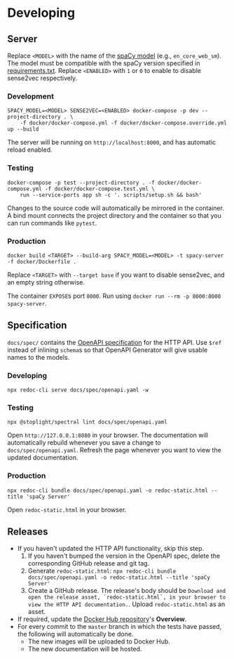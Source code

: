 # Developing

## Server

Replace `<MODEL>` with the name of the [spaCy model](https://spacy.io/models) (e.g., `en_core_web_sm`). The model must be compatible with the spaCy version specified in [requirements.txt](../requirements.txt). Replace `<ENABLED>` with `1` or `0` to enable to disable sense2vec respectively.

### Development

```
SPACY_MODEL=<MODEL> SENSE2VEC=<ENABLED> docker-compose -p dev --project-directory . \
    -f docker/docker-compose.yml -f docker/docker-compose.override.yml up --build
```

The server will be running on `http://localhost:8000`, and has automatic reload enabled.

### Testing

```
docker-compose -p test --project-directory . -f docker/docker-compose.yml -f docker/docker-compose.test.yml \
    run --service-ports app sh -c '. scripts/setup.sh && bash'
   ```

Changes to the source code will automatically be mirrored in the container. A bind mount connects the project directory and the container so that you can run commands like `pytest`.

### Production

```
docker build <TARGET> --build-arg SPACY_MODEL=<MODEL> -t spacy-server -f docker/Dockerfile .
```
Replace `<TARGET>` with `--target base` if you want to disable sense2vec, and an empty string otherwise.

The container `EXPOSE`s port `8000`. Run using `docker run --rm -p 8000:8000 spacy-server`.

## Specification

`docs/spec/` contains the [OpenAPI specification](https://swagger.io/specification/) for the HTTP API. Use `$ref` instead of inlining `schema`s so that OpenAPI Generator will give usable names to the models.

### Developing

``` 
npx redoc-cli serve docs/spec/openapi.yaml -w
```

### Testing

```
npx @stoplight/spectral lint docs/spec/openapi.yaml
```

Open `http://127.0.0.1:8080` in your browser. The documentation will automatically rebuild whenever you save a change to `docs/spec/openapi.yaml`. Refresh the page whenever you want to view the updated documentation.

### Production

``` 
npx redoc-cli bundle docs/spec/openapi.yaml -o redoc-static.html --title 'spaCy Server'
```

Open `redoc-static.html` in your browser.

## Releases

- If you haven't updated the HTTP API functionality, skip this step.
    1. If you haven't bumped the version in the OpenAPI spec, delete the corresponding GitHub release and git tag.
    1. Generate  `redoc-static.html`: `npx redoc-cli bundle docs/spec/openapi.yaml -o redoc-static.html --title 'spaCy Server'`
    1. Create a GitHub release. The release's body should be ```Download and open the release asset, `redoc-static.html`, in your browser to view the HTTP API documentation.```. Upload `redoc-static.html` as an asset.
- If required, update the [Docker Hub repository](https://hub.docker.com/r/neelkamath/spacy-server)'s **Overview**.
- For every commit to the `master` branch in which the tests have passed, the following will automatically be done.
    - The new images will be uploaded to Docker Hub.
    - The new documentation will be hosted.